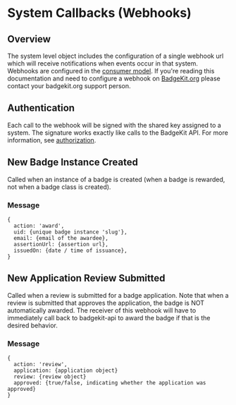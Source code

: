 # System Callbacks (Webhooks)

## Overview

The system level object includes the configuration of a single webhook url which will receive notifications when events occur in that system. Webhooks are configured in the [consumer model](https://github.com/mozilla/badgekit-api/blob/master/app/models/consumer.js). If you're reading this documentation and need to configure a webhook on [BadgeKit.org](http://badgekit.org) please contact your badgekit.org support person.

## Authentication

Each call to the webhook will be signed with the shared key assigned to a system. The signature works exactly like calls to the BadgeKit API. For more information, see [authorization](authorization.md).

## New Badge Instance Created

Called when an instance of a badge is created (when a badge is rewarded, not when a badge class is created).

### Message
```
{
  action: 'award',
  uid: {unique badge instance 'slug'},
  email: {email of the awardee},
  assertionUrl: {assertion url},
  issuedOn: {date / time of issuance},
}
```

## New Application Review Submitted

Called when a review is submitted for a badge application.  Note that when a review is submitted that approves the application, the badge is NOT automatically awarded.  The receiver of this webhook will have to immediately call back to badgekit-api to award the badge if that is the desired behavior.

### Message
```
{
  action: 'review',
  application: {application object}
  review: {review object}
  approved: {true/false, indicating whether the application was approved}
}
```
